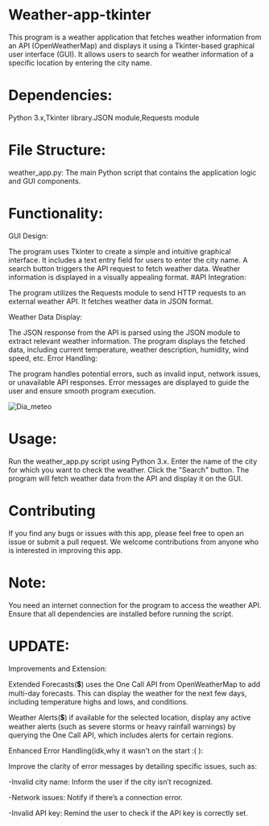 # Weather-app-tkinter
This program is a weather application that fetches weather information from an API (OpenWeatherMap)  and displays it using a Tkinter-based graphical user interface (GUI). It allows users to search for weather information of a specific location by entering the city name.

# Dependencies:
Python 3.x,Tkinter library.JSON module,Requests module

# File Structure:
weather_app.py: The main Python script that contains the application logic and GUI components.

# Functionality:

GUI Design:

The program uses Tkinter to create a simple and intuitive graphical interface.
It includes a text entry field for users to enter the city name.
A search button triggers the API request to fetch weather data.
Weather information is displayed in a visually appealing format.
#API Integration:

The program utilizes the Requests module to send HTTP requests to an external weather API.
It fetches weather data in JSON format.

Weather Data Display:

The JSON response from the API is parsed using the JSON module to extract relevant weather information.
The program displays the fetched data, including current temperature, weather description, humidity, wind speed, etc.
Error Handling:

The program handles potential errors, such as invalid input, network issues, or unavailable API responses.
Error messages are displayed to guide the user and ensure smooth program execution.

![Dia_meteo](https://github.com/user-attachments/assets/3b7b6fd5-3155-49f3-b8f9-3f9e329ec7f0)

# Usage:

Run the weather_app.py script using Python 3.x.
Enter the name of the city for which you want to check the weather.
Click the "Search" button.
The program will fetch weather data from the API and display it on the GUI.

# Contributing

If you find any bugs or issues with this app, please feel free to open an issue or submit a pull request. We welcome contributions from anyone who is interested in improving this app.

# Note:
You need an internet connection for the program to access the weather API.
Ensure that all dependencies are installed before running the script.

# UPDATE:
 Improvements and Extension: 

Extended Forecasts(💲) uses the One Call API from OpenWeatherMap to add multi-day forecasts. This can display the weather for the next few days, including temperature highs and lows, and conditions.

Weather Alerts(💲) if available for the selected location, display any active weather alerts (such as severe storms or heavy rainfall warnings) by querying the One Call API, which includes alerts for certain regions.

 Enhanced Error Handling(idk,why it wasn't on the start :( ): 

 Improve the clarity of error messages by detailing specific issues, such as:

 -Invalid city name: Inform the user if the city isn’t recognized.

 -Network issues: Notify if there’s a connection error.
 
 -Invalid API key: Remind the user to check if the API key is correctly set.

 
